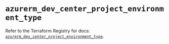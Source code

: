 # `azurerm_dev_center_project_environment_type`

Refer to the Terraform Registry for docs: [`azurerm_dev_center_project_environment_type`](https://registry.terraform.io/providers/hashicorp/azurerm/4.26.0/docs/resources/dev_center_project_environment_type).
